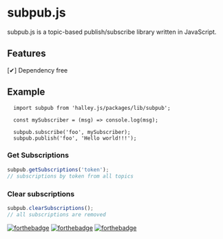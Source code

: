 # subpub.js

subpub.js is a topic-based publish/subscribe library written in JavaScript.

## Features

[✔] Dependency free<br />

## Example
```ES6
  import subpub from 'halley.js/packages/lib/subpub';

  const mySubscriber = (msg) => console.log(msg);

  subpub.subscribe('foo', mySubscriber);
  subpub.publish('foo', 'Hello world!!!');
```
### Get Subscriptions

```javascript
subpub.getSubscriptions('token');
// subscriptions by token from all topics
```

### Clear subscriptions

```javascript
subpub.clearSubscriptions();
// all subscriptions are removed
```


[![forthebadge](https://forthebadge.com/images/badges/built-with-love.svg)](https://forthebadge.com)
[![forthebadge](https://forthebadge.com/images/badges/built-by-developers.svg)](https://forthebadge.com)
[![forthebadge](https://forthebadge.com/images/badges/made-with-javascript.svg)](https://forthebadge.com)
